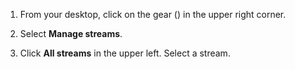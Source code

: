 1. From your desktop, click on the gear (<i class="icon-vector-cog"></i>) in the upper right corner.

1. Select **Manage streams**.

1. Click **All streams** in the upper left. Select a stream.
